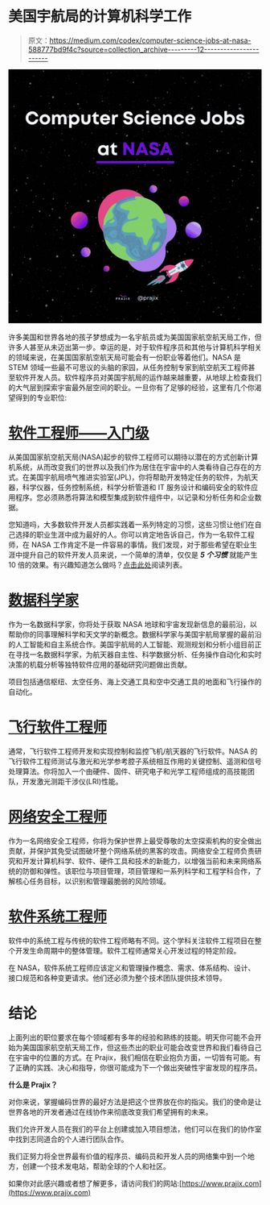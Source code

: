# 美国宇航局的计算机科学工作

> 原文：<https://medium.com/codex/computer-science-jobs-at-nasa-588777bd9f4c?source=collection_archive---------12----------------------->

![](img/71b2578ab42a9d4a3b1f6ec41c695d6d.png)

许多美国和世界各地的孩子梦想成为一名宇航员或为美国国家航空航天局工作，但许多人甚至从未迈出第一步。幸运的是，对于软件程序员和其他与计算机科学相关的领域来说，在美国国家航空航天局可能会有一份职业等着他们。NASA 是 STEM 领域一些最不可思议的头脑的家园，从任务控制专家到航空航天工程师甚至软件开发人员。软件程序员对美国宇航局的运作越来越重要，从地球上检查我们的大气层到探索宇宙最外层空间的职业。一旦你有了足够的经验，这里有几个你渴望得到的专业职位:

# [**软件工程师——入门级**](https://www.linkedin.com/jobs/nasa-programming-jobs?currentJobId=3009000785&position=3&pageNum=0)

从美国国家航空航天局(NASA)起步的软件工程师可以期待以潜在的方式创新计算机系统，从而改变我们的世界以及我们作为居住在宇宙中的人类看待自己存在的方式。在美国宇航局喷气推进实验室(JPL)，你将帮助开发特定任务的软件，为航天器，科学仪器，任务控制系统，科学分析管道和 IT 服务设计和编码安全的软件应用程序。您必须熟悉将算法和模型集成到软件组件中，以记录和分析任务和企业数据。

您知道吗，大多数软件开发人员都实践着一系列特定的习惯，这些习惯让他们在自己选择的职业生涯中成为最好的人。你可以肯定地告诉自己，作为一名软件工程师，在 NASA 工作肯定不是一件容易的事情。我们发现，对于那些希望在职业生涯中提升自己的软件开发人员来说，一个简单的清单，仅仅是 ***5 个习惯*** 就能产生 10 倍的效果。有兴趣知道怎么做吗？[点击此处](/codex/5-habits-of-successful-software-developers-fdd4e65471d4)阅读列表。

# [**数据科学家**](https://www.linkedin.com/jobs/nasa-programming-jobs?currentJobId=3019706499&position=11&pageNum=0)

作为一名数据科学家，你将处于获取 NASA 地球和宇宙发现新信息的最前沿，以帮助你的同事理解科学和天文学的新概念。数据科学家与美国宇航局掌握的最前沿的人工智能和自主系统合作。美国宇航局的人工智能、观测规划和分析小组目前正在寻找一名数据科学家，为航天器自主性、科学数据分析、任务操作自动化和实时决策的机载分析等独特软件应用的基础研究问题做出贡献。

项目包括通信枢纽、太空任务、海上交通工具和空中交通工具的地面和飞行操作的自动化。

# [**飞行软件工程师**](https://www.glassdoor.com/job-listing/embedded-flight-software-engineer-iii-jpl-nasa-JV_IC1146850_KO0,37_KE38,46.htm?jl=1007821741847&pos=101&ao=1283572&s=21&guid=000001809ab298fdaaeb91c1a92504c3&src=GD_JOB_AD&t=ESR&vt=w&cs=1_d5e1438f&cb=1651862837918&jobListingId=1007821741847&jrtk=3-0-1g2db56ef383j001-1g2db56f5pvuc800-a59d405ffce47a9e-&ctt=1651862854109&srs=EI_JOBS)

通常，飞行软件工程师开发和实现控制和监控飞机/航天器的飞行软件。NASA 的飞行软件工程师测试与激光和光学参考腔子系统相互作用的关键控制、遥测和信号处理算法。你将加入一个由硬件、固件、研究电子和光学工程师组成的高技能团队，开发激光测距干涉仪(LRI)性能。

# [**网络安全工程师**](https://www.linkedin.com/jobs/view/cybersecurity-engineer-entry-level-at-nasa-jet-propulsion-laboratory-3010107692)

作为一名网络安全工程师，你将为保护世界上最受尊敬的太空探索机构的安全做出贡献，并保护其免受试图破坏整个网络系统的黑客的攻击。网络安全工程师负责研究和开发计算机科学、软件、硬件工具和技术的新能力，以增强当前和未来网络系统的防御和弹性。该职位与项目管理，项目管理和一系列科学和工程学科合作，了解核心任务目标，以识别和管理最脆弱的风险领域。

# [**软件系统工程师**](https://www.glassdoor.com/job-listing/software-systems-engineer-iii-tms-jpl-nasa-JV_IC1146850_KO0,33_KE34,42.htm?jl=1007691850956&pos=101&ao=1283572&s=21&guid=000001809ac7de9996842e8bbb8d9c0b&src=GD_JOB_AD&t=ESR&vt=w&uido=57050C0D3346406ACB51088FEC368C47&cs=1_df8c7845&cb=1651864232068&jobListingId=1007691850956&jrtk=3-0-1g2dcfo01q0t4801-1g2dcfo11joq9800-3ded9927167df05e-&ctt=1651864258292&srs=EI_JOBS)

软件中的系统工程与传统的软件工程师略有不同。这个学科关注软件工程项目在整个开发生命周期中的整体管理。软件工程师通常关心开发过程的特定阶段。

在 NASA，软件系统工程师应该定义和管理操作概念、需求、体系结构、设计、接口规范和各种变更请求。他们还必须为整个技术团队提供技术领导。

# **结论**

上面列出的职位要求在每个领域都有多年的经验和熟练的技能。明天你可能不会开始为美国国家航空航天局工作，但这些杰出的职业可能会改变世界和我们看待自己在宇宙中的位置的方式。在 Prajix，我们相信在职业抱负方面，一切皆有可能。有了正确的实践、决心和指导，你很可能成为下一个做出突破性宇宙发现的程序员。

**什么是 Prajix？**

对你来说，掌握编码世界的最好方法是把这个世界放在你的指尖。我们的使命是让世界各地的开发者通过在线协作来彻底改变我们希望拥有的未来。

我们允许开发人员在我们的平台上创建或加入项目想法，他们可以在我们的协作室中找到志同道合的个人进行团队合作。

我们正努力将全世界最有价值的程序员、编码员和开发人员的网络集中到一个地方，创建一个技术发电站，帮助全球的个人和社区。

如果你对此感兴趣或者想了解更多，请访问我们的网站:[https://www.prajix.com](https://www.prajix.com)